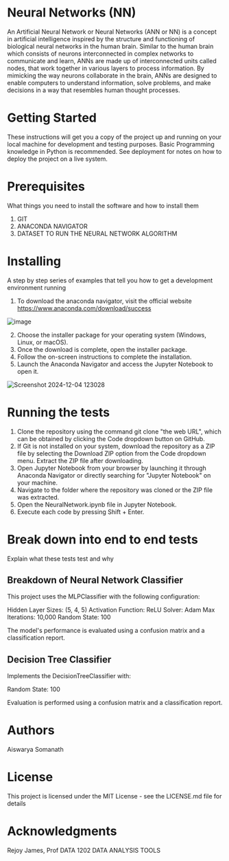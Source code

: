 # Neural Networks (NN)

An Artificial Neural Network or Neural Networks (ANN or NN) is a concept in artificial intelligence inspired by the structure and functioning of biological neural networks in the human brain. Similar to the human brain which consists of neurons interconnected in complex networks to communicate and learn, ANNs are made up of interconnected units called nodes, that work together in various layers to process information. By mimicking the way neurons collaborate in the brain, ANNs are designed to enable computers to understand information, solve problems, and make decisions in a way that resembles human thought processes.

# Getting Started

These instructions will get you a copy of the project up and running on your local machine for development and testing purposes. Basic Programming knowledge in Python is recommended. See deployment for notes on how to deploy the project on a live system.

# Prerequisites

What things you need to install the software and how to install them

1. GIT
2. ANACONDA NAVIGATOR
3. DATASET TO RUN THE NEURAL NETWORK ALGORITHM

# Installing

A step by step series of examples that tell you how to get a development environment running

1. To download the anaconda navigator, visit the official website https://www.anaconda.com/download/success
   
![image](https://github.com/user-attachments/assets/86295b05-a337-41ec-a268-ff1f9f0d4e13)

2. Choose the installer package for your operating system (Windows, Linux, or macOS).
3. Once the download is complete, open the installer package.
4. Follow the on-screen instructions to complete the installation.
5. Launch the Anaconda Navigator and access the Jupyter Notebook to open it.

![Screenshot 2024-12-04 123028](https://github.com/user-attachments/assets/d1e1e778-7917-4687-9aba-94454b0ca46a)

# Running the tests

1. Clone the repository using the command git clone "the web URL", which can be obtained by clicking the Code dropdown button on GitHub.
2. If Git is not installed on your system, download the repository as a ZIP file by selecting the Download ZIP option from the Code dropdown menu. Extract the ZIP file after downloading.
3. Open Jupyter Notebook from your browser by launching it through Anaconda Navigator or directly searching for "Jupyter Notebook" on your machine.
4. Navigate to the folder where the repository was cloned or the ZIP file was extracted.
5. Open the NeuralNetwork.ipynb file in Jupyter Notebook.
6. Execute each code by pressing Shift + Enter.

# Break down into end to end tests

Explain what these tests test and why

## Breakdown of Neural Network Classifier

This project uses the MLPClassifier with the following configuration:

Hidden Layer Sizes: (5, 4, 5)
Activation Function: ReLU
Solver: Adam
Max Iterations: 10,000
Random State: 100

The model's performance is evaluated using a confusion matrix and a classification report.

## Decision Tree Classifier

Implements the DecisionTreeClassifier with:

Random State: 100

Evaluation is performed using a confusion matrix and a classification report.

# Authors

Aiswarya Somanath

# License
This project is licensed under the MIT License - see the LICENSE.md file for details

# Acknowledgments
Rejoy James, Prof DATA 1202 DATA ANALYSIS TOOLS
